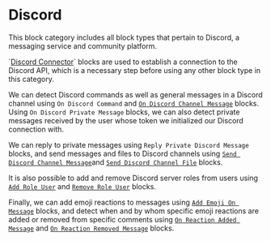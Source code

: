 # Discord

This block category includes all block types that pertain to Discord, a messaging service and community platform.

\`[Discord Connector](discord-connector.md)\` blocks are used to establish a connection to the Discord API, which is a necessary step before using any other block type in this category.

We can detect Discord commands as well as general messages in a Discord channel using `On Discord Command` and [`On Discord Channel Message`](on-discord-channel-message.md) blocks. Using `On Discord Private Message` blocks, we can also detect private messages received by the user whose token we initialized our Discord connection with.

We can reply to private messages using `Reply Private Discord Message` blocks, and send messages and files to Discord channels using [`Send Discord Channel Message`](send-discord-channel-message.md)and [`Send Discord Channel File`](send-discord-channel-file.md) blocks.

It is also possible to add and remove Discord server roles from users using [`Add Role User`](add-role-user.md) and [`Remove Role User`](remove-role-user.md) blocks.

Finally, we can add emoji reactions to messages using [`Add Emoji On Message`](add-emoji-on-message.md) blocks, and detect when and by whom specific emoji reactions are added or removed from specific comments using [`On Reaction Added Message`](on-reaction-added-message.md) and [`On Reaction Removed Message`](on-reaction-removed-message.md) blocks.
